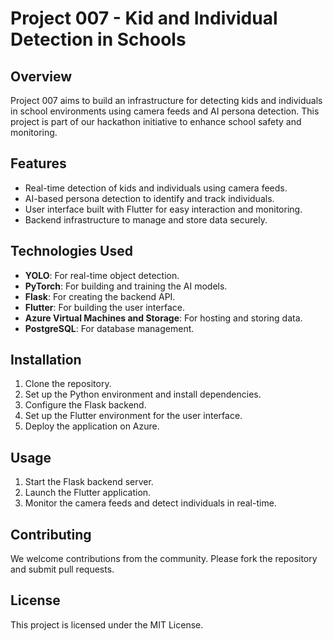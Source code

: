 # Project 007 - Kid and Individual Detection in Schools

## Overview

Project 007 aims to build an infrastructure for detecting kids and individuals in school environments using camera feeds and AI persona detection. This project is part of our hackathon initiative to enhance school safety and monitoring.

## Features

- Real-time detection of kids and individuals using camera feeds.
- AI-based persona detection to identify and track individuals.
- User interface built with Flutter for easy interaction and monitoring.
- Backend infrastructure to manage and store data securely.

## Technologies Used

- **YOLO**: For real-time object detection.
- **PyTorch**: For building and training the AI models.
- **Flask**: For creating the backend API.
- **Flutter**: For building the user interface.
- **Azure Virtual Machines and Storage**: For hosting and storing data.
- **PostgreSQL**: For database management.

## Installation

1. Clone the repository.
2. Set up the Python environment and install dependencies.
3. Configure the Flask backend.
4. Set up the Flutter environment for the user interface.
5. Deploy the application on Azure.

## Usage

1. Start the Flask backend server.
2. Launch the Flutter application.
3. Monitor the camera feeds and detect individuals in real-time.

## Contributing

We welcome contributions from the community. Please fork the repository and submit pull requests.

## License

This project is licensed under the MIT License.

